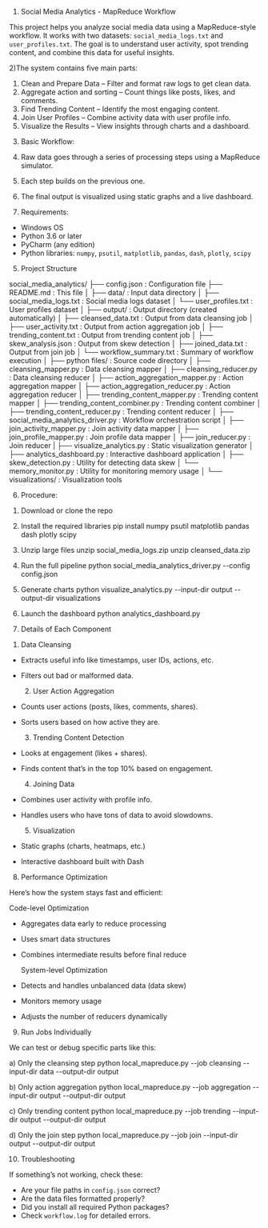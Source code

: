 
1) Social Media Analytics - MapReduce Workflow

This project helps you analyze social media data using a MapReduce-style workflow. 
It works with two datasets: `social_media_logs.txt` and `user_profiles.txt`. The goal is to understand user activity, spot trending content, and combine this data for useful insights.


2)The system contains five main parts:

1.  Clean and Prepare Data  – Filter and format raw logs to get clean data.
2.  Aggregate action and sorting  – Count things like posts, likes, and comments.
3.  Find Trending Content  – Identify the most engaging content.
4.  Join User Profiles  – Combine activity data with user profile info.
5.  Visualize the Results  – View insights through charts and a dashboard.

3) Basic Workflow:

1) Raw data goes through a series of processing steps using a MapReduce simulator.
2) Each step builds on the previous one.
3) The final output is visualized using static graphs and a live dashboard.


4) Requirements:

- Windows OS
- Python 3.6 or later
- PyCharm (any edition)
- Python libraries: `numpy`, `psutil`, `matplotlib`, `pandas`, `dash`, `plotly`, `scipy`


5) Project Structure

social_media_analytics/
├── config.json                   : Configuration file
├── README.md                     : This file
│
├── data/                         : Input data directory
│   ├── social_media_logs.txt     : Social media logs dataset
│   └── user_profiles.txt         : User profiles dataset
│
├── output/                       : Output directory (created automatically)
│   ├── cleansed_data.txt         : Output from data cleansing job
│   ├── user_activity.txt         : Output from action aggregation job
│   ├── trending_content.txt      : Output from trending content job
│   ├── skew_analysis.json        : Output from skew detection
│   ├── joined_data.txt           : Output from join job
│   └── workflow_summary.txt      : Summary of workflow execution
│
├── python files/                          : Source code directory
│   ├── cleansing_mapper.py       : Data cleansing mapper
│   ├── cleansing_reducer.py      : Data cleansing reducer
│   ├── action_aggregation_mapper.py    : Action aggregation mapper
│   ├── action_aggregation_reducer.py   : Action aggregation reducer
│   ├── trending_content_mapper.py      : Trending content mapper
│   ├── trending_content_combiner.py    : Trending content combiner
│   ├── trending_content_reducer.py     : Trending content reducer
│   ├── social_media_analytics_driver.py    : Workflow orchestration script
│   ├── join_activity_mapper.py    : Join activity data mapper
│   ├── join_profile_mapper.py     : Join profile data mapper
│   ├── join_reducer.py            : Join reducer
|   ├── visualize_analytics.py     : Static visualization generator
│   ├── analytics_dashboard.py     : Interactive dashboard application
│   ├── skew_detection.py          : Utility for detecting data skew
│   └── memory_monitor.py          : Utility for monitoring memory usage
│
└── visualizations/               : Visualization tools
    

6) Procedure:

1.  Download or clone the repo 

2.  Install the required libraries 
    pip install numpy psutil matplotlib pandas dash plotly scipy
   

3.  Unzip large files 
    unzip social_media_logs.zip
   unzip cleansed_data.zip
   

4.  Run the full pipeline 
    python social_media_analytics_driver.py --config config.json
   

5.  Generate charts 
    python visualize_analytics.py --input-dir output --output-dir visualizations
   

6.  Launch the dashboard 
    python analytics_dashboard.py
   

7) Details of Each Component

  1.  Data Cleansing 
- Extracts useful info like timestamps, user IDs, actions, etc.
- Filters out bad or malformed data.

  2.  User Action Aggregation 
- Counts user actions (posts, likes, comments, shares).
- Sorts users based on how active they are.

  3.  Trending Content Detection 
- Looks at engagement (likes + shares).
- Finds content that’s in the top 10% based on engagement.

  4.  Joining Data 
- Combines user activity with profile info.
- Handles users who have tons of data to avoid slowdowns.

  5.  Visualization 
- Static graphs (charts, heatmaps, etc.)
- Interactive dashboard built with Dash


8) Performance Optimization

Here’s how the system stays fast and efficient:

  Code-level Optimization
- Aggregates data early to reduce processing
- Uses smart data structures
- Combines intermediate results before final reduce

  System-level Optimization
- Detects and handles unbalanced data (data skew)
- Monitors memory usage
- Adjusts the number of reducers dynamically
  

9) Run Jobs Individually

We can test or debug specific parts like this:
 
a) Only the cleansing step
python local_mapreduce.py --job cleansing --input-dir data --output-dir output

b) Only action aggregation
python local_mapreduce.py --job aggregation --input-dir output --output-dir output

c) Only trending content
python local_mapreduce.py --job trending --input-dir output --output-dir output

d) Only the join step
python local_mapreduce.py --job join --input-dir output --output-dir output
 

10) Troubleshooting

If something’s not working, check these:

- Are your file paths in `config.json` correct?
- Are the data files formatted properly?
- Did you install all required Python packages?
- Check `workflow.log` for detailed errors.
